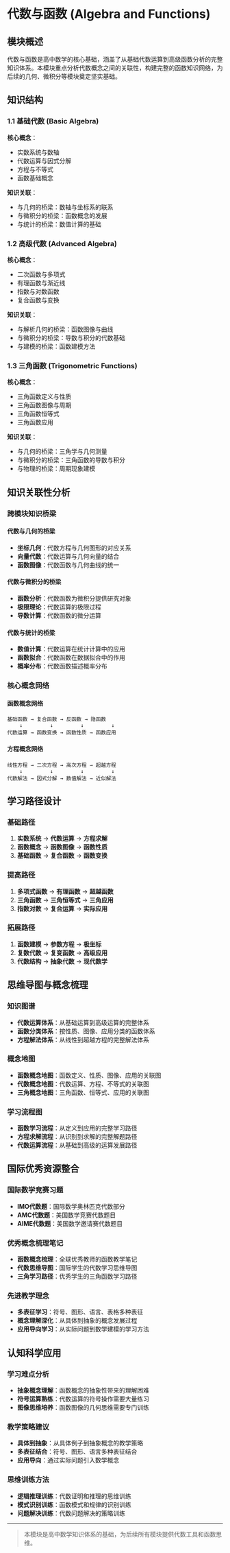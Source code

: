 # 代数与函数 (Algebra and Functions)

## 模块概述

代数与函数是高中数学的核心基础，涵盖了从基础代数运算到高级函数分析的完整知识体系。本模块重点分析代数概念之间的关联性，构建完整的函数知识网络，为后续的几何、微积分等模块奠定坚实基础。

## 知识结构

### 1.1 基础代数 (Basic Algebra)

**核心概念**：

- 实数系统与数轴
- 代数运算与因式分解
- 方程与不等式
- 函数基础概念

**知识关联**：

- 与几何的桥梁：数轴与坐标系的联系
- 与微积分的桥梁：函数概念的发展
- 与统计的桥梁：数值计算的基础

### 1.2 高级代数 (Advanced Algebra)

**核心概念**：

- 二次函数与多项式
- 有理函数与渐近线
- 指数与对数函数
- 复合函数与变换

**知识关联**：

- 与解析几何的桥梁：函数图像与曲线
- 与微积分的桥梁：导数与积分的代数基础
- 与建模的桥梁：函数建模方法

### 1.3 三角函数 (Trigonometric Functions)

**核心概念**：

- 三角函数定义与性质
- 三角函数图像与周期
- 三角函数恒等式
- 三角函数应用

**知识关联**：

- 与几何的桥梁：三角学与几何测量
- 与微积分的桥梁：三角函数的导数与积分
- 与物理的桥梁：周期现象建模

## 知识关联性分析

### 跨模块知识桥梁

#### 代数与几何的桥梁

- **坐标几何**：代数方程与几何图形的对应关系
- **向量代数**：代数运算与几何向量的结合
- **函数图像**：代数函数与几何曲线的统一

#### 代数与微积分的桥梁

- **函数分析**：代数函数为微积分提供研究对象
- **极限理论**：代数运算的极限过程
- **导数计算**：代数函数的微分运算

#### 代数与统计的桥梁

- **数值计算**：代数运算在统计计算中的应用
- **函数拟合**：代数函数在数据拟合中的作用
- **概率分布**：代数函数描述概率分布

### 核心概念网络

#### 函数概念网络

```text
基础函数 → 复合函数 → 反函数 → 隐函数
    ↓         ↓         ↓         ↓
代数运算 → 函数变换 → 函数性质 → 函数应用
```

#### 方程概念网络

```text
线性方程 → 二次方程 → 高次方程 → 超越方程
    ↓         ↓         ↓         ↓
代数解法 → 因式分解 → 数值解法 → 近似解法
```

## 学习路径设计

### 基础路径

1. **实数系统** → **代数运算** → **方程求解**
2. **函数概念** → **函数图像** → **函数性质**
3. **基础函数** → **复合函数** → **函数变换**

### 提高路径

1. **多项式函数** → **有理函数** → **超越函数**
2. **三角函数** → **三角恒等式** → **三角应用**
3. **指数对数** → **复合运算** → **实际应用**

### 拓展路径

1. **函数建模** → **参数方程** → **极坐标**
2. **复数代数** → **复变函数** → **高级应用**
3. **代数结构** → **抽象代数** → **现代数学**

## 思维导图与概念梳理

### 知识图谱

- **代数运算体系**：从基础运算到高级运算的完整体系
- **函数分类体系**：按性质、图像、应用分类的函数体系
- **方程解法体系**：从线性到超越方程的完整解法体系

### 概念地图

- **函数概念地图**：函数定义、性质、图像、应用的关联图
- **代数概念地图**：代数运算、方程、不等式的关联图
- **三角概念地图**：三角函数、恒等式、应用的关联图

### 学习流程图

- **函数学习流程**：从定义到应用的完整学习路径
- **方程求解流程**：从识别到求解的完整解题路径
- **代数运算流程**：从基础到高级的运算发展路径

## 国际优秀资源整合

### 国际数学竞赛习题

- **IMO代数题**：国际数学奥林匹克代数部分
- **AMC代数题**：美国数学竞赛代数题目
- **AIME代数题**：美国数学邀请赛代数题目

### 优秀概念梳理笔记

- **函数概念梳理**：全球优秀教师的函数教学笔记
- **代数思维导图**：国际学生的代数学习思维导图
- **三角学习路径**：优秀学生的三角函数学习路径

### 先进教学理念

- **多表征学习**：符号、图形、语言、表格多种表征
- **概念理解深化**：从具体到抽象的概念发展过程
- **应用导向学习**：从实际问题到数学建模的学习方法

## 认知科学应用

### 学习难点分析

- **抽象概念理解**：函数概念的抽象性带来的理解困难
- **符号运算熟练**：代数运算的符号操作需要大量练习
- **图像思维培养**：函数图像的几何思维需要专门训练

### 教学策略建议

- **具体到抽象**：从具体例子到抽象概念的教学策略
- **多表征结合**：符号、图形、语言多种表征结合
- **应用导向**：通过实际问题引入数学概念

### 思维训练方法

- **逻辑推理训练**：代数证明和推理的思维训练
- **模式识别训练**：函数模式和规律的识别训练
- **问题解决训练**：代数问题解决的策略训练

---

> 本模块是高中数学知识体系的基础，为后续所有模块提供代数工具和函数思维。
